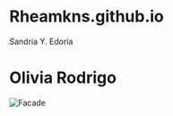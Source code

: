# Rheamkns.github.io
Sandria Y. Edoria

# Olivia Rodrigo
![Facade](https://www.google.com/url?sa=i&url=https%3A%2F%2Fblog.adobe.com%2Fen%2Fpublish%2F2022%2F05%2F26%2Fhitting-the-road-with-singer-songwriter-olivia-rodrigo&psig=AOvVaw3dNhFO1r09sWWnue7Wyhnn&ust=1704980853480000&source=images&cd=vfe&opi=89978449&ved=0CBMQjRxqFwoTCNj53ef60oMDFQAAAAAdAAAAABAD)
